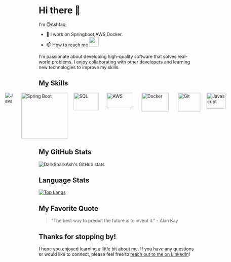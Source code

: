 <!---
DarkSharkAsh/DarkSharkAsh is a ✨ special ✨ repository because its `README.md` (this file) appears on your GitHub profile.
You can click the Preview link to take a look at your changes.
- 🌱 I’m currently learning ...
- 💞️ I’m looking to collaborate on ...
--->

  # Hi there 👋

I'm @Ashfaq,
- 👀 I work on Springboot,AWS,Docker.
- 📫 How to reach me   <a href="https://www.linkedin.com/in/b-s-mohammed-ashfaq-519860225/"> <img src="https://cdn2.iconfinder.com/data/icons/metro-uinvert-dock/256/Linked_in_alt.png" width="30" height="30"></a>
  
  
I'm passionate about developing high-quality software that solves real-world problems. I enjoy collaborating with other developers and learning new technologies to improve my skills.


## My Skills

<div style="display:flex;justify-content:center;">
  <img src="https://cdn4.iconfinder.com/data/icons/logos-and-brands/512/181_Java_logo_logos-64.png" alt="Java" style="margin-right: 20px;">
  <img src="https://seeklogo.com/images/S/spring-boot-logo-9D6125D4E7-seeklogo.com.png" alt="Spring Boot" style="margin-right: 20px;width:145px">
  <img src="https://seeklogo.com/images/M/mysql-logo-B047FB7790-seeklogo.com.png" alt="SQL" style="margin-right: 25px;width:80px;height:55px">
  <img src="https://seeklogo.com/images/A/amazon-web-services-aws-logo-6C2E3DCD3E-seeklogo.com.png" alt="AWS" style="margin-right: 30px;width:80px;height:48px">
  <img src="https://seeklogo.com/images/D/docker-logo-6D6F987702-seeklogo.com.png" alt="Docker" style="margin-right: 30px;width:85px;height:60px">
  <img src="https://seeklogo.com/images/G/github-logo-45146A3FBE-seeklogo.com.png" alt="Git" style="margin-right: 20px;width:70px;height:60px">
  <img src="https://seeklogo.com/images/J/javascript-js-logo-2949701702-seeklogo.com.png" alt="Javascript" style="margin-right: 20px;width:60px;height:50px">
</div>


## My GitHub Stats

![DarkSharkAsh's GitHub stats](https://github-readme-stats.vercel.app/api?username=DarkSharkAsh&&count_private=true&show_icons=true&theme=dark)


## Language Stats
[![Top Langs](https://github-readme-stats.vercel.app/api/top-langs/?username=DarkSharkAsh&layout=compact)](https://github.com/DarkSharkAsh/github-readme-stats)


## My Favorite Quote

> "The best way to predict the future is to invent it." - Alan Kay

## Thanks for stopping by!

I hope you enjoyed learning a little bit about me. If you have any questions or would like to connect, please feel free to [reach out to me on LinkedIn](https://www.linkedin.com/in/b-s-mohammed-ashfaq-519860225/)!



